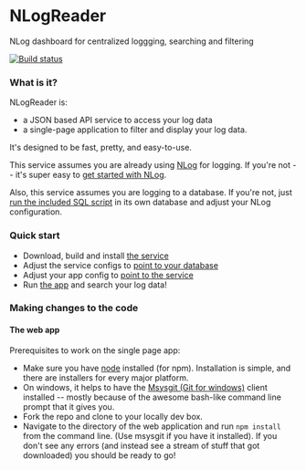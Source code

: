 # NLogReader
NLog dashboard for centralized loggging, searching and filtering

[![Build status](https://ci.appveyor.com/api/projects/status/6wrcxho3c6rssgsc?svg=true)](https://ci.appveyor.com/project/danesparza/nlogreader)

### What is it?
NLogReader is: 
* a JSON based API service to access your log data
* a single-page application to filter and display your log data.  

It's designed to be fast, pretty, and easy-to-use.

This service assumes you are already using [NLog](http://nlog-project.org/) for logging.  If you're not -- it's super easy to [get started with NLog](http://nlog-project.org/download/).  

Also, this service assumes you are logging to a database.  If you're not, just [run the included SQL script](https://github.com/danesparza/NLogReader/blob/master/sql/NLogReader.sql) in its own database and adjust your NLog configuration.

### Quick start
* Download, build and install [the service](https://github.com/danesparza/NLogReader/tree/master/NLogReader.Service)
* Adjust the service configs to [point to your database](https://github.com/danesparza/NLogReader/blob/master/NLogReader.Service/App.config#L28) 
* Adjust your app config to [point to the service](https://github.com/danesparza/NLogReader/blob/master/NLogReader.SPA/config.js#L5)
* Run [the app](https://github.com/danesparza/NLogReader/tree/master/NLogReader.SPA) and search your log data!

### Making changes to the code

#### The web app
Prerequisites to work on the single page app: 
* Make sure you have [node](https://nodejs.org/) installed (for npm). Installation is simple, and there are installers for every major platform.  
* On windows, it helps to have the [Msysgit (Git for windows)](https://msysgit.github.io/) client installed -- mostly because of the awesome bash-like command line prompt that it gives you.
* Fork the repo and clone to your locally dev box.  
* Navigate to the directory of the web application and run `npm install` from the command line.  (Use msysgit if you have it installed).  If you don't see any errors (and instead see a stream of stuff that got downloaded) you should be ready to go!


